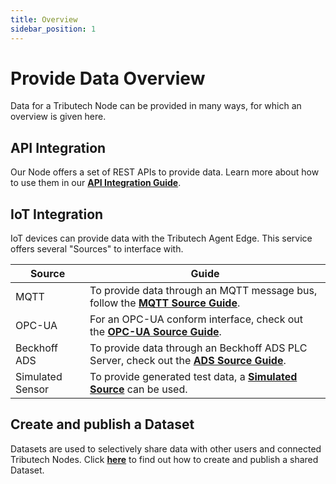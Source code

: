 ```yaml
---
title: Overview
sidebar_position: 1
---
```


# Provide Data Overview

Data for a Tributech Node can be provided in many ways, for which an overview is given here.

## API Integration

Our Node offers a set of REST APIs to provide data. Learn more about how to use them in our [**API Integration Guide**](rest.md).

## IoT Integration

IoT devices can provide data with the Tributech Agent Edge. This service offers several "Sources" to interface with.

| Source    | Guide                                                                                          |
| --------- | ---------------------------------------------------------------------------------------------  |
| MQTT      | To provide data through an MQTT message bus, follow the [**MQTT Source Guide**](iot/mqtt.md).  |
| OPC-UA    | For an OPC-UA conform interface, check out the [**OPC-UA Source Guide**](iot/opc-ua.md).       |
| Beckhoff ADS | To provide data through an Beckhoff ADS PLC Server, check out the [**ADS Source Guide**](iot/ads.md).    |
| Simulated Sensor | To provide generated test data, a [**Simulated Source**](iot/simulated.md) can be used.        |


## Create and publish a Dataset

Datasets are used to selectively share data with other users and connected Tributech Nodes. Click [**here**](sharedata/overview.md) to find out how to create and publish a shared Dataset.
